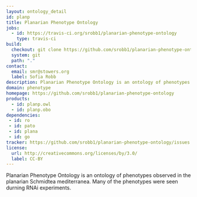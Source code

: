 ```yaml
---
layout: ontology_detail
id: planp
title: Planarian Phenotype Ontology
jobs:
  - id: https://travis-ci.org/srobb1/planarian-phenotype-ontology
    type: travis-ci
build:
  checkout: git clone https://github.com/srobb1/planarian-phenotype-ontology.git
  system: git
  path: "."
contact:
  email: smr@stowers.org
  label: Sofia Robb
description: Planarian Phenotype Ontology is an ontology of phenotypes observed in the planarian Schmidtea mediterranea.
domain: phenotype
homepage: https://github.com/srobb1/planarian-phenotype-ontology
products:
  - id: planp.owl
  - id: planp.obo
dependencies:
 - id: ro
 - id: pato
 - id: plana
 - id: go
tracker: https://github.com/srobb1/planarian-phenotype-ontology/issues
license:
  url: http://creativecommons.org/licenses/by/3.0/
  label: CC-BY
---
```


Planarian Phenotype Ontology is an ontology of phenotypes observed in the planarian Schmidtea mediterranea. Many of the phenotypes were seen durning RNAi experiments.
